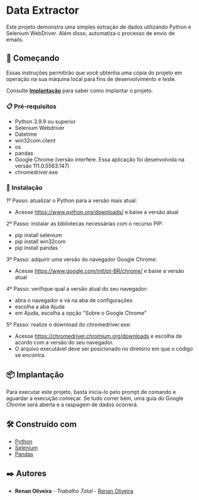 # Data Extractor

Este projeto demonstra uma simples extração de dados utilizando Python e Selenium WebDriver. Além disso, automatiza o processo de envio de emails.

## 🚀 Começando

Essas instruções permitirão que você obtenha uma cópia do projeto em operação na sua máquina local para fins de desenvolvimento e teste.

Consulte **[Implantação](#-implanta%C3%A7%C3%A3o)** para saber como implantar o projeto.

### 📋 Pré-requisitos

- Python 3.9.9 ou superior
- Selenium Webdriver
- Datetime
- win32com.client
- os
- pandas
- Google Chrome (versão interfere. Essa aplicação foi desenvolvida na versão 111.0.5563.147)
- chromedriver.exe

### 🔧 Instalação

1º Passo: atualizar o Python para a versão mais atual:
- Acesse https://www.python.org/downloads/ e baixe a versão atual

2º Passo:  instalar as bibliotecas necessárias com o recurso PIP:
- pip install selenium
- pip install win32com
- pip install pandas

3º Passo: adquirir uma versão do navegador Google Chrome:
- Acesse https://www.google.com/intl/pt-BR/chrome/ e baixe a versão atual

4º Passo: verifique qual a versão atual do seu navegador:
- abra o navegador e vá na aba de configurações
- escolha a aba Ajuda
- em Ajuda, escolha a opção "Sobre o Google Chrome"

5º Passo: realize o download do chromedriver.exe:
- Acesse https://chromedriver.chromium.org/downloads e escolha de acordo com a versão do seu navegador.
- O arquivo executável deve ser posicionado no diretório em que o código se encontra.

## 📦 Implantação

Para executar este projeto, basta inicia-lo pelo prompt de comando e aguardar a execução começar.
Se tudo correr bem, uma guia do Google Chrome será aberta e a raspagem de dados ocorrerá.

## 🛠️ Construído com

* [Python](https://www.python.org/)
* [Selenium](https://www.selenium.dev/documentation/) 
* [Pandas](https://pandas.pydata.org/)

## ✒️ Autores

* **Renan Oliveira** - *Trabalho Total* - [Renan Oliveira](https://github.com/RenanOSouza)
